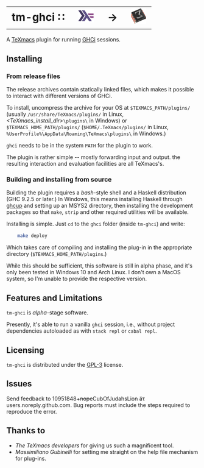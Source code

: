 # <table style="border: 0px; padding: 0; margin: 0; border: 0; border-collapse: collapse !important"><tr><td>tm-ghci &#x2237;&nbsp;</td><td><img src="./haskell.png"></td><td>&nbsp;&#x2192;&nbsp;</td><td><img src="./texmacs.png"></td></tr></table>

A [TeXmacs](https://texmacs.org/) plugin for running [GHCi](https://wiki.haskell.org/GHC/GHCi) sessions.


## Installing
### From release files

The release archives contain statically linked files, which makes it
possible to interact with different versions of GHCi.

To install, uncompress the archive for your OS at `$TEXMACS_PATH/plugins/`
(usually `/usr/share/TeXmacs/plugins/` in Linux,
_<TeXmacs_install_dir>_`\plugins\` in Windows) or
`$TEXMACS_HOME_PATH/plugins/` (`$HOME/.TeXmacs/plugins/` in
Linux, `%UserProfile%\AppData\Roaming\TeXmacs\plugins\` in Windows.)

`ghci` needs to be in the system `PATH` for the plugin to work.

The plugin is rather simple -- mostly forwarding input and output.
the resulting interaction and evaluation facilities are all TeXmacs's.

### Building and installing from source



Building the plugin requires a _bash_-style shell and a Haskell
distribution (GHC 9.2.5 or later.) In Windows, this means installing
Haskell through [ghcup](https://www.haskell.org/ghcup/) and setting up
an MSYS2 directory, then installing the development packages so that
`make`, `strip` and other required utilities will be available.

Installing is simple. Just `cd` to the `ghci` folder (inside `tm-ghci`)
and write:
```bash
    make deploy
```
Which takes care of compiling and installing the plug-in in the appropriate
directory (`$TEXMACS_HOME_PATH/plugins`.)

While this should be sufficient, this software is still in alpha phase, and
it's only been tested in Windows 10 and Arch Linux. I don't own a MacOS
system, so I'm unable to provide the respective version.


## Features and Limitations

`tm-ghci` is _alpha_-stage software.

Presently, it's able to run a vanilla `ghci` session, i.e.,
without project dependencies autoloaded as with `stack repl` or `cabal repl`.


## Licensing

`tm-ghci` is distributed under the
[GPL-3](https://www.gnu.org/licenses/gpl-3.0.en.html) license.


## Issues

Send feedback to 10951848+<s>nope</s>CubOfJudahsLion äτ users.noreply.github.com.
Bug reports must include the steps required to reproduce the error.


## Thanks to

* _The TeXmacs developers_ for giving us such a magnificent tool.
* _Massimiliano Gubinelli_ for setting me straight on the help file mechanism
  for plug-ins.
